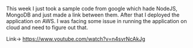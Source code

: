 This week I just took a sample code from google which hade NodeJS, MongoDB and just made a link between them. After that I deployed the application on AWS. I was facing some issue in running the application on cloud and need to figure out that.

Link-> https://www.youtube.com/watch?v=n4svrNcAkJg
